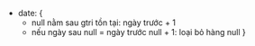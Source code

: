 - date: {
  - null nằm sau gtri tồn tại: ngày trước + 1
  - nếu ngày sau null = ngày trước null + 1: loại bỏ hàng null
}
